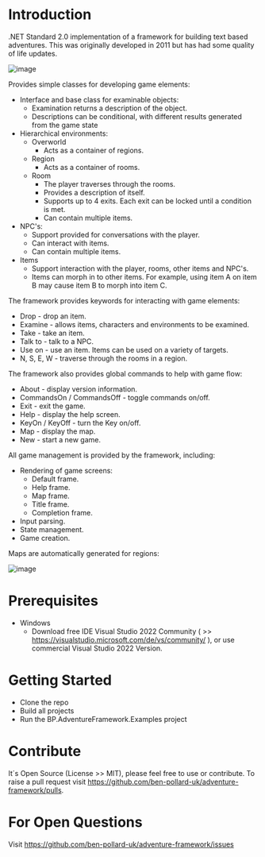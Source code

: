 # Introduction 
.NET Standard 2.0 implementation of a framework for building text based adventures. This was originally developed in 2011 but has had some quality of life updates.

![image](https://user-images.githubusercontent.com/129943363/230678655-a1c76828-997c-4bce-913e-70fc83889029.png)

Provides simple classes for developing game elements:
  * Interface and base class for examinable objects:
    * Examination returns a description of the object.
    * Descriptions can be conditional, with different results generated from the game state
  * Hierarchical environments:
    * Overworld
      * Acts as a container of regions.
    * Region
      * Acts as a container of rooms.
    * Room
      * The player traverses through the rooms.
      * Provides a description of itself.
      * Supports up to 4 exits. Each exit can be locked until a condition is met.
      * Can contain multiple items.
  * NPC's:
    * Support provided for conversations with the player.
    * Can interact with items.
    * Can contain multiple items.
  * Items
    * Support interaction with the player, rooms, other items and NPC's.
    * Items can morph in to other items. For example, using item A on item B may cause item B to morph into item C.
  
The framework provides keywords for interacting with game elements:
  * Drop - drop an item.
  * Examine - allows items, characters and environments to be examined.
  * Take - take an item.
  * Talk to - talk to a NPC.
  * Use on - use an item. Items can be used on a variety of targets.
  * N, S, E, W - traverse through the rooms in a region.
  
The framework also provides global commands to help with game flow:
  * About - display version information.
  * CommandsOn / CommandsOff - toggle commands on/off.
  * Exit - exit the game.
  * Help - display the help screen.
  * KeyOn / KeyOff - turn the Key on/off.
  * Map - display the map.
  * New - start a new game.

All game management is provided by the framework, including:
  * Rendering of game screens:
    * Default frame.
    * Help frame.
    * Map frame.
    * Title frame.
    * Completion frame.
  * Input parsing.
  * State management.
  * Game creation.
  
Maps are automatically generated for regions:

![image](https://user-images.githubusercontent.com/129943363/230676860-4bb57929-61a3-43d4-9c24-9b824b45bafc.png)

# Prerequisites
 * Windows
   * Download free IDE Visual Studio 2022 Community ( >> https://visualstudio.microsoft.com/de/vs/community/ ), or use commercial Visual Studio 2022 Version.

# Getting Started
 * Clone the repo
 * Build all projects
 * Run the BP.AdventureFramework.Examples project

# Contribute
It´s Open Source (License >> MIT), please feel free to use or contribute. To raise a pull request visit https://github.com/ben-pollard-uk/adventure-framework/pulls.

# For Open Questions
Visit https://github.com/ben-pollard-uk/adventure-framework/issues
